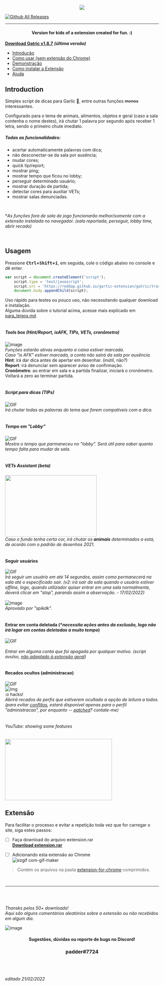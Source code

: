 <a href="https://youtu.be/qNQZiHl13w0">
<p align="center">
  <img src="https://i.imgur.com/6DhIvSz.png" />
</p>
</a>

[![Github All Releases](https://img.shields.io/github/downloads/reddap/gartic-extension/total.svg)](https://github.com/reddap/gartic-extension/releases/download/1.8.7/Gatric.1.8.7.rar)

-----


#### <p align="center"> Version for kids of a extension created for fun. :) </p>


**[Download Gatric v1.8.7](https://github.com/reddap/gartic-extension/releases/download/1.8.7/Gatric.1.8.7.rar)**  **_(última versão)_**
<br>

- [Introdução](https://github.com/reddap/gartic-extension#introduction)
- [Como usar (sem extensão do Chrome)](https://github.com/reddap/gartic-extension#usagem)
- [Demonstração](https://github.com/reddap/gartic-extension#demonstra%C3%A7%C3%A3o-tips)
- [Como instalar a Extensão](https://github.com/reddap/gartic-extension#extens%C3%A3o)
- [Ajuda](https://github.com/reddap/gartic-extension#sugest%C3%B5espedidos-no-discord)

## Introduction 


Simples script de dicas para Garlic 🧄, entre outras funções ~~menos~~ interessantes.

Configurado para o tema de animais, alimentos, objetos e geral (caso a sala contenha o nome destes), irá chutar 1 palavra por segundo após receber 1 letra, sendo o primeiro chute imediato.


##### Todas as funcionalidades:
- acertar automaticamente palavras com dica;
- não desconectar-se da sala por ausência;
- mudar cores;
- quick tip/report;
- mostrar ping;
- mostrar tempo que ficou no lobby;
- perseguir determinado usuário;
- mostrar duração de partida;
- detectar cores para auxiliar VETs;
- mostrar salas denunciadas.
<br>

**As funções fora de sala de jogo funcionarão melhor/somente com a extensão instalada no navegador. (sala reportada, perseguir, lobby time, abrir recado)*

<br>

## Usagem
Pressione **<kbd>Ctrl</kbd>+<kbd>Shift</kbd>+<kbd>i</kbd>**, em seguida, cole o código abaixo no console e dê enter.

```js
var script = document.createElement('script');
    script.type = 'text/javascript';
    script.src = 'https://reddap.github.io/gartic-extension/gatric/trash/src/script.js';
    document.body.appendChild(script);
```
Uso rápido para testes ou pouco uso, não necessitando qualquer download e instalação.<br>
Alguma dúvida sobre o tutorial acima, acesse mais explicado em [para_leigos.md](https://github.com/reddap/gartic-extension/blob/main/for%20children.md).
<br>
<br>

##### Tools box (Hint/Report, isAFK, TIPs, VETs, cronômetro)
![image](https://user-images.githubusercontent.com/70059776/154936994-66f93acb-ca99-436a-8181-06fa77509b7c.png)
<br>*Funções estarão ativas enquanto a caixa estiver marcada.<br>
Caso "is AFK" estiver marcada, a conta não sairá da sala por ausência.*<br>
**Hint**: irá dar dica antes de apertar em desenhar. (inútil, não?)<br>
**Report**: irá denunciar sem aparecer aviso de confirmação.<br>
**Cronômetro**: ao entrar em sala e a partida finalizar, iniciará o cronômetro. Voltará a zero ao terminar partida.
<br>
<br>

##### Script para dicas (TIPs)
![GIF](https://user-images.githubusercontent.com/70059776/155624171-f1986598-b6ba-4552-be53-1115e7cb3775.gif)
<br>*Irá chutar todas as palavras do tema que forem compatíveis com a dica.*
<br>
<br>

##### Tempo em "Lobby"
![GIF](https://user-images.githubusercontent.com/70059776/144785687-952779f0-709b-4827-aed3-797a31630fa1.gif)
<br>*Mostra o tempo que parmaneceu no "lobby". Será útil para saber quanto tempo falta para mudar de sala.*
<br>
<br>

##### VETs Assistant (beta)
<img src="https://user-images.githubusercontent.com/70059776/145365905-067831fe-3068-4b26-8b31-93060c926ab9.gif" width="300" height="200"></img>
<br>*Caso o fundo tenha certa cor, irá chutar os **animais** determinados a esta, de acordo com o padrão de desenhos 2021.*
<br>
<br>

#### Seguir usuários
![GIF](https://user-images.githubusercontent.com/70059776/152674550-87a520cd-d88f-4446-ae70-621e9715678a.gif)
<br>*Irá seguir um usuário em até 14 segundos, assim como permanecerá na sala até o especificado sair. (v2: irá sair da sala quando o usuário estiver offline, logo, quando utilizador quiser entrar em uma sala normalmente, deverá clicar em "stop", parando assim a observação. - 17/02/2022)*
<br>
<br>
![image](https://user-images.githubusercontent.com/70059776/152868212-a588f3de-68a2-4e31-8fc7-bc455a895a3d.png)<br>
*Aprovado por "spikdk".*
<br>
<br>

#### Entrar em conta deletada (**necessita ações antes da exclusão, logo não irá logar em contas deletadas a muito tempo*)

![GIF](https://user-images.githubusercontent.com/70059776/152722202-5c3721f0-8dfa-4a6c-9cb2-1d4cc4bd6886.gif) <br>
<br>
*Entrar em alguma conta que foi apagada por qualquer motivo. (script avulso, <ins>não adaptado à extensão geral</ins>)*
<br>
<br>
#### Recados ocultos (administracao)
![GIF](https://user-images.githubusercontent.com/70059776/152648368-6d0dd15f-1eff-4f91-b2f9-6f1c81996457.gif)
<br>
![img](https://user-images.githubusercontent.com/70059776/152647593-a9300690-9f86-4ba2-aefb-9d6596c5cda1.png)
<br>
:o hacks!
<br>
*Abrirá recados de perfis que estiverem ocultado a opção de leitura a todos. (para evitar [conflitos](https://pt.wikipedia.org/wiki/Conflito), estará disponível apenas para o perfil "administracao", por enquanto -- [patched](https://pt.wikipedia.org/wiki/Patch_(computa%C3%A7%C3%A3o))? contate-me)*
<br>
<br>


###### YouTube: showing some features
<a href="https://youtu.be/qNQZiHl13w0">
<img src="https://user-images.githubusercontent.com/70059776/144366674-28769d74-3632-4bad-a511-9f599ac0859e.png" width="350" height="200"></img>
</a>



## Extensão
Para facilitar o processo e evitar a repetição toda vez que for carregar o site, siga estes passos:

- [ ] Faça download do arquivo extension.rar<br>
<ins>**[Download extension.rar](https://github.com/reddap/gartic-extension/releases/download/1.8.7/Gatric.1.8.7.rar)**</ins>

- [ ] Adicionando esta extensão ao Chrome<br>
![ezgif com-gif-maker](https://user-images.githubusercontent.com/70059776/143190589-660aa681-49bf-4455-9e6e-cca765f150c2.gif)

> Contém os arquivos na pasta [extension-for-chrome](https://github.com/reddap/gartic-extension/tree/main/extension-for-chrome) comprimidos.

<br>

-----

<br>
<br>

_Thansks pelos 50+ downloads!_ <br>
_Aqui são alguns comentários aleatórios sobre a extensão ou não recebidos em algum dia._ <br>

![image](https://user-images.githubusercontent.com/70059776/155671020-47fd20bc-2f65-4173-9046-fae61b5e4ea8.png)

#### <p align="center">Sugestões, dúvidas ou reporte de bugs no Discord!</p>
### <p align="center"> padder#7724 </p>

<br>
<br>

###### _editado 21/02/2022_


